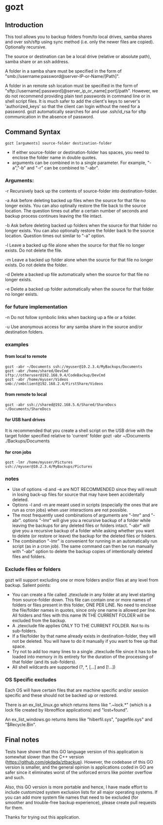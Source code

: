 # gozt

## Introduction


This tool allows you to backup folders from/to local drives, samba shares and over ssh/sftp using sync method (i.e. only the newer files are copied). Optionally recursive.

The source or destination can be a local drive (relative or absolute path), samba share or an ssh address. 

A folder in a samba share must be specified in the form of "smb://username:password@server-IP-or-Name/[Path]".

A folder in an remote ssh location must be specified in the form of "sftp://username[:password]@server_ip_or_name[:port]/path". However, we do not recommend providing plain text passwords in command line or in shell script files. It is much safer to add the client's keys to server's 'authorized_keys' so that the client can login without the need for a password. gozt automatically searches for and use .ssh/id_rsa for sftp communication in the absence of password.



## Command Syntax

    gozt [arguments] source-folder destination-folder

* If either source-folder or destination-folder has spaces, you need to enclose the folder name in double quotes. 
* arguments can be combined in to a single parameter. For example, "-a","-b" and "-r" can be combined to "-abr".

### Arguments:

 -r  Recursively back up the contents of source-folder into destination-folder.

 -a  Ask before deleting backed up files when the source for that file no longer exists. You can also optinally restore the file back to the source location. The question times out after a certain number of seconds and backup process continues leaving the file intact.

 -b  Ask before deleting backed up folders when the source for that folder no longer exists. You can also optionally restore the folder back to the source location. Question times out similar to "-a" option.

 -l  Leave a backed up file alone when the source for that file no longer exists. Do not delete the file.

 -m  Leave a backed up folder alone when the source for that file no longer exists. Do not delete the folder.

 -d  Delete a backed up file automatically when the source for that file no longer exists.

 -e  Delete a backed up folder automatically when the source for that folder no longer exists.

### for future implementation

 -n  Do not follow symbolic links when backing up a file or a folder.
 
 -u  Use anonymous access for any samba share in the source and/or destination folders.

### examples

#### from local to remote

    gozt -abr ~/Documents ssh://myuser@10.2.3.4/MyBackups/Documents
    gozt -abr /home/shared/DevCmd sftp://otheruser@192.168.9.4/CodeBackup/DevCmd
    gozt -abr /home/myuser/Videos smb://smbclient@192.168.2.4/FirstShare/Videos

#### from remote to local
    gozt -abr ssh://shared@192.168.5.6/Shared/ShareDocs ~/Documents/ShareDocs

#### for USB hard drives

It is recommended that you create a shell script on the USB drive with the target folder specified relative to 'current' folder
    gozt -abr ~/Documents ./Backups/Documents

#### for cron jobs
    gozt -lmr /home/myuser/Pictures ssh://myuser@10.2.3.4/MyBackups/Pictures

### notes

* Use of options -d and -e are NOT RECOMMENDED since they will result in losing back-up files for source that may have been accidentally deleted.
* Options -l and -m are meant used in scripts (especially the ones that are run as cron jobs)  when user interactions are not possible. 
* The most frequently used combinations of arguments are "-lmr" and "-abr". options "-lmr" will give you a recursive backup of a folder while leaving the backups for any deleted files or folders intact. "-abr" will give you a recursive backup of a folder while asking whether you want to delete (or restore or leave) the backup for the deleted files or folders.
* The combination "-lmr" is convenient for running in an automatically run script (as in a cron job). The same command can then be run manually with "-abr" option to delete the backup copies of intentionally deleted files and folders.


### Exclude files or folders

gozt will support excluding one or more folders and/or files at any level from backup. Salient points:
*  You can create a file called .ztexclude in any folder at any level starting from source-folder down. This file can contain one or more names of folders or files present in this folder, ONE PER LINE. No need to enclose the file/folder names in quotes, since only one name is allowed per line. All folders and files with this name IN THE CURRENT FOLDER will be excluded from the backup.
*  A .ztexclude file applies ONLY TO THE CURRENT FOLDER. Not to its sub-folders.
*  If a file/folder by that name already exists in destination-folder, they will not be deleted. You will have to do it manually if you want to free up that space.
*  Try not to add too many lines to a single .ztexclude file since it has to be loaded into memory in its entirety for the duration of the processing of that folder (and its sub-folders).
*  All shell wildcards are supported (?, *, [...] and [!...])


### OS Specific excludes

Each OS will have certain files that are machine specific and/or session specific and these should not be backed up or restored.

There is an ex_list_linux.go which returns items like ".~lock.*" (which is a lock file created by libreoffice applications) and "lost+found". 

An ex_list_windows.go returns items like "hiberfil.sys", "pagefile.sys" and "$Recycle.Bin".


## Final notes

Tests have shown that this GO language version of this application is somewhat slower than the C++ version (https://github.com/gkdada/ztbackup). However, the codebase of this GO version is smaller, and the general opinion is applications coded in GO are safer since it eliminates worst of the unforced errors like pointer overflow and such. 

Also, this GO version is more portable and hence, I have made effort to include customized system exclusion lists for all major operating systems. If you can add more system file names that need to be excluded (for smoother and trouble-free backup experience), please create pull requests for them.

Thanks for trying out this application.
